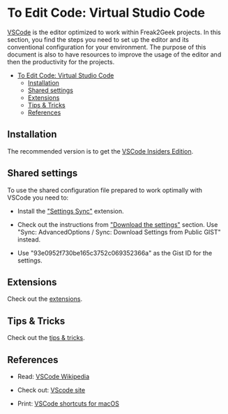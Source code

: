 # To Edit Code: Virtual Studio Code

[VSCode](https://en.wikipedia.org/wiki/Visual_Studio_Code) is the editor optimized to work within Freak2Geek projects. In this section, you find the steps you need to set up the editor and its conventional configuration for your environment. The purpose of this document is also to have resources to improve the usage of the editor and then the productivity for the projects.

- [To Edit Code: Virtual Studio Code](#to-edit-code-virtual-studio-code)
    - [Installation](#installation)
    - [Shared settings](#shared-settings)
    - [Extensions](#extensions)
    - [Tips & Tricks](#tips--tricks)
    - [References](#references)

## Installation

The recommended version is to get the [VSCode Insiders Edition](https://code.visualstudio.com/insiders/).

## Shared settings

To use the shared configuration file prepared to work optimally with VSCode you need to:

- Install the ["Settings Sync"](extensions.md#settings-sync) extension.

- Check out the instructions from ["Download the settings"](https://github.com/shanalikhan/code-settings-sync#download-your-settings) section. Use "Sync: AdvancedOptions / Sync: Download Settings from Public GIST" instead. 

- Use "93e0952f730be165c3752c069352366a" as the Gist ID for the settings.

## Extensions

Check out the [extensions](extensions.md).

## Tips & Tricks

Check out the [tips & tricks](tips-tricks.md).

## References

- Read: [VSCode Wikipedia](https://en.wikipedia.org/wiki/Visual_Studio_Code)

- Check out: [VScode site](https://code.visualstudio.com/)

- Print: [VSCode shortcuts for macOS](https://code.visualstudio.com/shortcuts/keyboard-shortcuts-macos.pdf)

